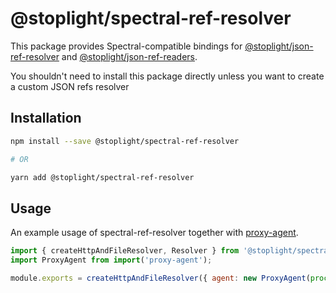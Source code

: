 # @stoplight/spectral-ref-resolver

This package provides Spectral-compatible bindings for [@stoplight/json-ref-resolver](https://github.com/stoplightio/json-ref-resolver) and [@stoplight/json-ref-readers](https://github.com/stoplightio/json-ref-readers).

You shouldn't need to install this package directly unless you want to create a custom JSON refs resolver

## Installation

```bash
npm install --save @stoplight/spectral-ref-resolver

# OR

yarn add @stoplight/spectral-ref-resolver
```

## Usage

An example usage of spectral-ref-resolver together with [proxy-agent](https://www.npmjs.com/package/proxy-agent).

```js
import { createHttpAndFileResolver, Resolver } from '@stoplight/spectral-ref-resolver';
import ProxyAgent from import('proxy-agent');

module.exports = createHttpAndFileResolver({ agent: new ProxyAgent(process.env.PROXY) });
```
